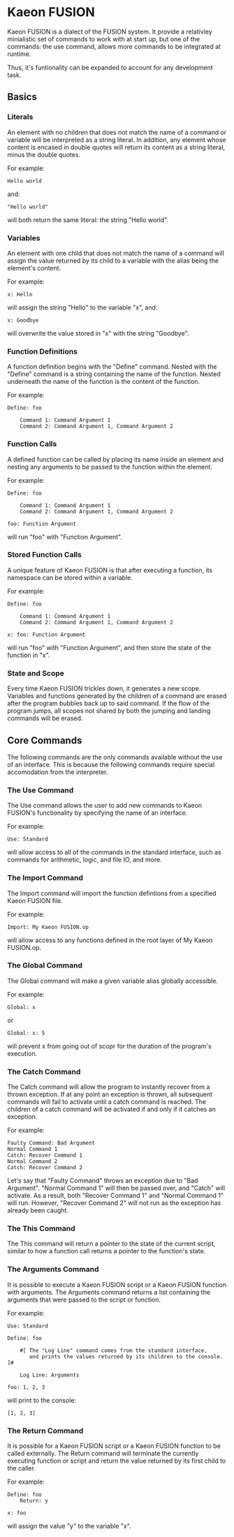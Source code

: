 # Kaeon FUSION

Kaeon FUSION is a dialect of the FUSION system.
It provide a relativley minialistic set of commands to work with at start up,
but one of the commands: the use command,
allows more commands to be integrated at runtime.

Thus, it's funtionality can be expanded to account for any development task.

## Basics

### Literals

An element with no children that does not match the name of a command or variable will be interpreted as a string literal.
In addition, any element whose content is encased in double quotes will return its content as a string literal,
minus the double quotes.

For example:

    Hello world

and:

    "Hello world"

will both return the same literal: the string "Hello world".

### Variables

An element with one child that does not match the name of a command will assign the value returned by its child to a variable with the alias being the element's content.

For example:

    x: Hello

will assign the string "Hello" to the variable "x", and:

    x: Goodbye

will overwrite the value stored in "x" with the string "Goodbye".

### Function Definitions

A function definition begins with the "Define" command.
Nested with the "Define" command is a string containing the name of the function.
Nested underneath the name of the function is the content of the function.

For example:

    Define: foo
        
        Command 1: Command Argument 1
        Command 2: Command Argument 1, Command Argument 2

### Function Calls

A defined function can be called by placing its name inside an element and nesting any arguments to be passed to the function within the element.

For example:

    Define: foo
        
        Command 1: Command Argument 1
        Command 2: Command Argument 1, Command Argument 2
    
    foo: Function Argument

will run "foo" with "Function Argument".

### Stored Function Calls

A unique feature of Kaeon FUSION is that after executing a function,
its namespace can be stored within a variable.

For example:

    Define: foo
        
        Command 1: Command Argument 1
        Command 2: Command Argument 1, Command Argument 2
    
    x: foo: Function Argument

will run "foo" with "Function Argument",
and then store the state of the function in "x".

### State and Scope

Every time Kaeon FUSION trickles down,
it generates a new scope.
Variables and functions generated by the children of a command are erased after the program bubbles back up to said command.
If the flow of the program jumps,
all scopes not shared by both the jumping and landing commands will be erased.

## Core Commands

The following commands are the only commands available without the use of an interface.
This is because the following commands require special accomodation from the interpreter.

### The Use Command

The Use command allows the user to add new commands to Kaeon FUSION's functionality by specifying the name of an interface.

For example:

    Use: Standard

will allow access to all of the commands in the standard interface,
such as commands for arithmetic, logic, and file IO, and more.

### The Import Command

The Import command will import the function defintions from a specified Kaeon FUSION file.

For example:

    Import: My Kaeon FUSION.op

will allow access to any functions defined in the root layer of My Kaeon FUSION.op.

### The Global Command

The Global command will make a given variable alias globally accessible.

For example:

    Global: x

or

    Global: x: 5

will prevent x from going out of scopr for the duration of the program's execution.

### The Catch Command

The Catch command will allow the program to instantly recover from a thrown exception.
If at any point an exception is thrown,
all subsequent commands will fail to activate until a catch command is reached.
The children of a catch command will be activated if and only if it catches an exception.

For example:

    Faulty Command: Bad Argument
    Normal Command 1
    Catch: Recover Command 1
    Normal Command 2
    Catch: Recover Command 2

Let's say that "Faulty Command" throws an exception due to "Bad Argument".
"Normal Command 1" will then be passed over,
and "Catch" will activate.
As a result,
both "Recover Command 1" and "Normal Command 1" will run.
However, "Recover Command 2" will not run as the exception has already been caught.

### The This Command

The This command will return a pointer to the state of the current script,
similar to how a function call returns a pointer to the function's state.

### The Arguments Command

It is possible to execute a Kaeon FUSION script or a Kaeon FUSION function with arguments.
The Arguments command returns a list containing the arguments that were passed to the script or function.

For example:

    Use: Standard
    
    Define: foo
        
        #[ The "Log Line" command comes from the standard interface,
           and prints the values returned by its children to the console. ]#

        Log Line: Arguments
    
    foo: 1, 2, 3

will print to the console:

    [1, 2, 3]

### The Return Command

It is possible for a Kaeon FUSION script or a Kaeon FUSION function to be called externally.
The Return command will terminate the currently executing function or script and return the value returned by its first child to the caller.

For example:
    
    Define: foo
        Return: y
    
    x: foo

will assign the value "y" to the variable "x".